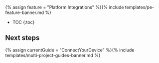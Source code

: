 {% assign feature = "Platform Integrations" %}{% include templates/pe-feature-banner.md %}

* TOC
  {:toc}

## Next steps

{% assign currentGuide = "ConnectYourDevice" %}{% include templates/multi-project-guides-banner.md %}